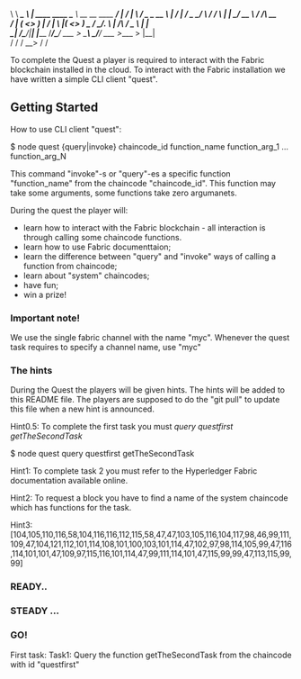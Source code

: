 

 \      \   __________\______   \  |   ____   ____   \_____  \  __ __   ____   _______/  |_ 
 /   |   \ /  _ \_  __ \    |  _/  |  /  _ \_/ ___\   /  / \  \|  |  \_/ __ \ /  ___/\   __\
/    |    (  <_> )  | \/    |   \  |_(  <_> )  \___  /   \_/.  \  |  /\  ___/ \___ \  |  |  
\____|__  /\____/|__|  |______  /____/\____/ \___  > \_____\ \_/____/  \___  >____  > |__|  
        \/                    \/                 \/         \__>           \/     \/        


To complete the Quest a player is required to interact with the Fabric blockchain installed in the cloud.
To interact with the Fabric installation we have written a simple CLI client "quest".

## Getting Started

How to use CLI client "quest":

 $ node quest {query|invoke} chaincode_id function_name function_arg_1 ... function_arg_N
 
 This command "invoke"-s or "query"-es a specific function "function_name" from the chaincode "chaincode_id". This function may take some arguments, some functions take zero argumanets.
 
During the quest the player will:
 - learn how to interact with the Fabric blockchain - all interaction is through calling some chaincode functions.
 - learn how to use Fabric documenttaion;
 - learn the difference between "query" and "invoke" ways of calling a function from chaincode;
 - learn about "system" chaincodes;
 - have fun;
 - win a prize!

### Important note!

We use the single fabric channel with the name "myc".
Whenever the quest task requires to specify a channel name, use "myc"

### The hints

During the Quest the players will be given hints.
The hints will be added to this README file.
The players are supposed to do the "git pull" to update this file when a new hint is announced.

Hint0.5: To complete the first task you must _query_ _questfirst_ _getTheSecondTask_

 $ node quest query questfirst getTheSecondTask

Hint1: To complete task 2 you must refer to the Hyperledger Fabric documentation available online.  

Hint2: To request a block you have to find a name of the system chaincode which has functions for the task.

Hint3: [104,105,110,116,58,104,116,116,112,115,58,47,47,103,105,116,104,117,98,46,99,111,109,47,104,121,112,101,114,108,101,100,103,101,114,47,102,97,98,114,105,99,47,116,114,101,101,47,109,97,115,116,101,114,47,99,111,114,101,47,115,99,99,47,113,115,99,99]

### READY..

### STEADY ...

### GO!

First task:
Task1: Query the function getTheSecondTask from the chaincode with id "questfirst"
